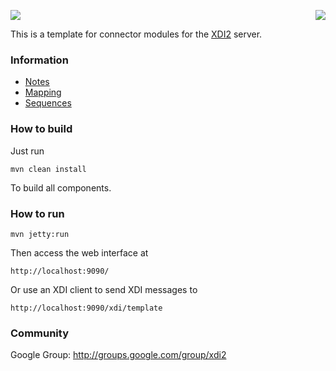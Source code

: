 <a href="http://projectdanube.org/" target="_blank"><img src="http://peacekeeper.github.com/xdi2/images/projectdanube_logo.png" align="right"></a>
<img src="http://peacekeeper.github.com/xdi2/images/logo64.png"><br>

This is a template for connector modules for the [XDI2](http://github.com/peacekeeper/xdi2) server.

### Information

* [Notes](https://github.com/peacekeeper/xdi2-connector-template/wiki/Notes)
* [Mapping](https://github.com/peacekeeper/xdi2-connector-template/wiki/Mapping)
* [Sequences](https://github.com/peacekeeper/xdi2-connector-template/wiki/Sequences)

### How to build

Just run

    mvn clean install

To build all components.

### How to run

    mvn jetty:run

Then access the web interface at

	http://localhost:9090/

Or use an XDI client to send XDI messages to

    http://localhost:9090/xdi/template

### Community

Google Group: http://groups.google.com/group/xdi2
